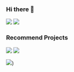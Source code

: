 ### Hi there 👋
[![](https://github-readme-stats.vercel.app/api?username=moemoli&count_private=true&show_icons=true)](https://github-readme-stats.vercel.app/api?username=moemoli&count_private=true&show_icons=true)
[![](https://github-readme-stats.vercel.app/api/top-langs/?username=moemoli&langs_count=4)](https://github-readme-stats.vercel.app/api/top-langs/?username=moemoli&langs_count=100&layout=compact)

### Recommend Projects

[![](https://github-readme-stats.vercel.app/api/pin/?username=cinit&repo=QAuxiliary)](https://github.com/cinit/QAuxiliary)
[![](https://github-readme-stats.vercel.app/api/pin/?username=moemoli&repo=PPBuff)](https://github.com/moemoli/PPBuff)

![](https://moe-counter.glitch.me/get/@moemoli))

